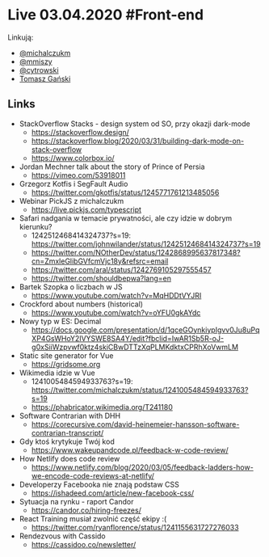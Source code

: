 # Live 03.04.2020 #Front-end

Linkują:

- [@michalczukm](https://twitter.com/michalczukm)
- [@mmiszy](https://twitter.com/mmiszy)
- [@cytrowski](https://twitter.com/cytrowski)
- [Tomasz Gański](https://www.linkedin.com/in/tomaszganski)

## Links

- StackOverflow Stacks - design system od SO, przy okazji dark-mode
  - https://stackoverflow.design/
  - https://stackoverflow.blog/2020/03/31/building-dark-mode-on-stack-overflow
  - https://www.colorbox.io/
- Jordan Mechner talk about the story of Prince of Persia
  - https://vimeo.com/53918011
- Grzegorz Kotfis i SegFault Audio
  - https://twitter.com/gkotfis/status/1245771761213485056
- Webinar PickJS z michalczukm
  - https://live.pickjs.com/typescript
- Safari nadgania w temacie prywatności, ale czy idzie w dobrym kierunku?
  - 1242512468414324737?s=19: https://twitter.com/johnwilander/status/1242512468414324737?s=19
  - https://twitter.com/NOtherDev/status/1242868995637817348?cn=ZmxleGlibGVfcmVjc18y&refsrc=email
  - https://twitter.com/aral/status/1242769105297555457
  - https://twitter.com/shouldbepwa?lang=en
- Bartek Szopka o liczbach w JS
  - https://www.youtube.com/watch?v=MqHDDtVYJRI
- Crockford about numbers (historical)
  - https://www.youtube.com/watch?v=oYFU0gkAYdc
- Nowy typ w ES: Decimal
  - https://docs.google.com/presentation/d/1qceGOynkiypIgvv0Ju8uPqXP4GsWHoY2IVYSWE8SA4Y/edit?fbclid=IwAR1Sb5R-oJ-g0xSiiWzpvwf0ktz4skiCBwDTTzXqPLMKdktxCPRhXoVwmLM
- Static site generator for Vue
  - https://gridsome.org
- Wikimedia idzie w Vue
  - 1241005484594933763?s=19: https://twitter.com/michalczukm/status/1241005484594933763?s=19
  - https://phabricator.wikimedia.org/T241180
- Software Contrarian with DHH
  - https://corecursive.com/david-heinemeier-hansson-software-contrarian-transcript/
- Gdy ktoś krytykuje Twój kod
  - https://www.wakeupandcode.pl/feedback-w-code-review/
- How Netlify does code review
  - https://www.netlify.com/blog/2020/03/05/feedback-ladders-how-we-encode-code-reviews-at-netlify/
- Developerzy Facebooka nie znają podstaw CSS
  - https://ishadeed.com/article/new-facebook-css/
- Sytuacja na rynku - raport Candor
  - https://candor.co/hiring-freezes/
- React Training musiał zwolnić część ekipy :(
  - https://twitter.com/ryanflorence/status/1241155631727276033
- Rendezvous with Cassido
  - https://cassidoo.co/newsletter/
